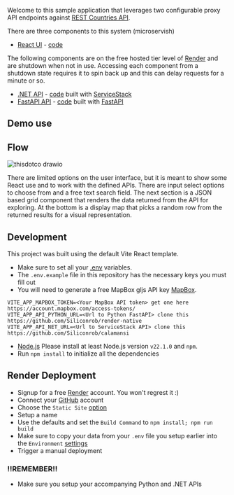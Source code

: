 Welcome to this sample application that leverages two configurable proxy API endpoints against [REST Countries API](https://restcountries.com/).

There are three components to this system (microservish)
- [React UI](https://thisdotco.onrender.com) - [code](https://github.com/Siliconrob/thisdotco)

The following components are on the free hosted tier level of [Render](https://render.com/) and are shutdown when not in use.  Accessing each component from a shutdown state requires it to spin back up and this can delay requests for a minute or so.

- [.NET API](https://calamansi.onrender.com) - [code](https://github.com/Siliconrob/calamansi) built with [ServiceStack](https://github.com/ServiceStack/ServiceStack)
- [FastAPI API](https://restful-with-more-fastapi.onrender.com) - [code](https://github.com/Siliconrob/render-native) built with [FastAPI](https://fastapi.tiangolo.com/)


## Demo use

## Flow

![thisdotco drawio](https://github.com/user-attachments/assets/f5acab1c-dc92-4223-aee4-b12804f1b662)

There are limited options on the user interface, but it is meant to show some React use and to work with the defined APIs.  There are input select options to choose from and a free text search field.  The next section is a JSON based grid component that renders the data returned from the API for exploring.  At the bottom is a display map that picks a random row from the returned results for a visual representation.

## Development

This project was built using the default Vite React template.

- Make sure to set all your [.env](https://www.baeldung.com/linux/environment-variables-file) variables.
- The `.env.example` file in this repository has the necessary keys you must fill out
- You will need to generate a free MapBox gljs API key [MapBox](https://docs.mapbox.com/mapbox-gl-js/guides/install/).
```
VITE_APP_MAPBOX_TOKEN=<Your MapBox API token> get one here https://account.mapbox.com/access-tokens/
VITE_APP_API_PYTHON_URL=<Url to Python FastAPI> clone this https://github.com/Siliconrob/render-native
VITE_APP_API_NET_URL=<Url to ServiceStack API> clone this https://github.com/Siliconrob/calamansi
``` 
- [Node.js](https://nodejs.org/en/about/) Please install at least Node.js version `v22.1.0` and `npm`.
- Run `npm install` to initialize all the dependencies

## Render Deployment

- Signup for a free [Render](https://dashboard.render.com/register) account.  You won't regrest it :)
- Connect your [GitHub](https://docs.render.com/github) account
- Choose the `Static Site` [option](https://docs.render.com/static-sites)
- Setup a name
- Use the defaults and set the `Build Command` to `npm install; npm run build`
- Make sure to copy your data from your `.env` file you setup earlier into the `Environment` [settings](https://docs.render.com/configure-environment-variables)
- Trigger a manual deployment

### !!REMEMBER!!
- Make sure you setup your accompanying Python and .NET APIs
